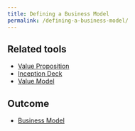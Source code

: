 ```yaml
---
title: Defining a Business Model
permalink: /defining-a-business-model/
---
```


## Related tools

* [Value Proposition](https://manual.advancedproductowner.com/value-proposition/)
* [Inception Deck](https://manual.advancedproductowner.com/inception-deck/)
* [Value Model](https://manual.advancedproductowner.com/value-model/)

## Outcome

* [Business Model](https://manual.advancedproductowner.com/business-model/)
